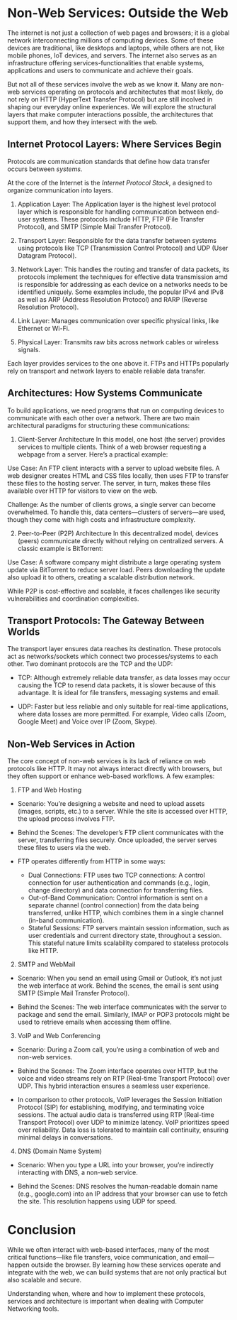 # Non-Web Services: Outside the Web

The internet is not just a collection of web pages and browsers; it is a global network interconnecting millions of computing devices. Some of these devices are traditional, like desktops and laptops, while others are not, like mobile phones, IoT devices, and servers. The internet also serves as an infrastructure offering services-functionalities that enable systems, applications and users to communicate and achieve their goals.

But not all of these services involve the web as we know it. Many are non-web services  operating on protocols and architectutes that most likely, do not rely on HTTP (HyperText Transfer Protocol) but are still incolved in shaping our everyday online experiences. We will explore the structural layers that make computer interactions possible, the architectures that support them, and how they intersect with the web.


## Internet Protocol Layers: Where Services Begin

Protocols are communication standards that define how data transfer occurs between *systems*.

At the core of the Internet is the *Internet Protocol Stack*, a designed to organize communication into layers.

1. Application Layer: The Application layer is the highest level protocol layer which is responsible for handling communication between end-user systems. These protocols include HTTP, FTP (File Transfer Protocol), and SMTP (Simple Mail Transfer Protocol).

2. Transport Layer: Responsible for the data transfer between systems using protocols like TCP (Transmission Control Protocol) and UDP (User Datagram Protocol).

3. Network Layer: This handles the routing and transfer of data packets, its protocols implement the techniques for effective data transmission amd is responsible for addressing as each device on a networks needs to be identified uniquely. Some examples include, the popular IPv4 and IPv8 as well as ARP (Address Resolution Protocol) and RARP (Reverse Resolution Protocol).


4. Link Layer: Manages communication over specific physical links, like Ethernet or Wi-Fi.

5. Physical Layer: Transmits raw bits across network cables or wireless signals.

Each layer provides services to the one above it. FTPs and HTTPs popularly rely on transport and network layers to enable reliable data transfer.


## Architectures: How Systems Communicate

To build applications, we need programs that run on computing devices to communicate with each other over a network. There are two main architectural paradigms for structuring these communications:


1. Client-Server Architecture
In this model, one host (the server) provides services to multiple clients. Think of a web browser requesting a webpage from a server. Here’s a practical example:

Use Case: An FTP client interacts with a server to upload website files. A web designer creates HTML and CSS files locally, then uses FTP to transfer these files to the hosting server. The server, in turn, makes these files available over HTTP for visitors to view on the web.

Challenge: As the number of clients grows, a single server can become overwhelmed. To handle this, data centers—clusters of servers—are used, though they come with high costs and infrastructure complexity.


2. Peer-to-Peer (P2P) Architecture
In this decentralized model, devices (peers) communicate directly without relying on centralized servers. A classic example is BitTorrent:

Use Case: A software company might distribute a large operating system update via BitTorrent to reduce server load. Peers downloading the update also upload it to others, creating a scalable distribution network.

While P2P is cost-effective and scalable, it faces challenges like security vulnerabilities and coordination complexities.


## Transport Protocols: The Gateway Between Worlds

The transport layer ensures data reaches its destination. These protocols act as networks/sockets which connect two processes/systems to each other. Two dominant protocols are the TCP and the UDP:

- TCP: Although extremely reliable data transfer, as data losses may occur causing the TCP to resend data packets, it is slower because of this advantage. It is ideal for file transfers, messaging systems and email.

- UDP: Faster but less reliable and only suitable for real-time applications, where data losses are more permitted. For example, Video calls (Zoom, Google Meet) and Voice over IP (Zoom, Skype).


## Non-Web Services in Action

The core concept of non-web services is its lack of reliance on web protocols like HTTP. It may not always  interact directly with browsers, but they often support or enhance web-based workflows. A few examples:

1. FTP and Web Hosting

- Scenario: You’re designing a website and need to upload assets (images, scripts, etc.) to a server. While the site is accessed over HTTP, the upload process involves FTP.

- Behind the Scenes: The developer’s FTP client communicates with the server, transferring files securely. Once uploaded, the server serves these files to users via the web.

- FTP operates differently from HTTP in some ways:
    - Dual Connections: FTP uses two TCP connections: A control connection for user authentication and commands (e.g., login, change directory) and data connection for transferring files.
    - Out-of-Band Communication: Control information is sent on a separate channel (control connection) from the data being transferred, unlike HTTP, which combines them in a single channel (in-band communication).
    - Stateful Sessions: FTP servers maintain session information, such as user credentials and current directory state, throughout a session. This stateful nature limits scalability compared to stateless protocols like HTTP.


2. SMTP and WebMail

- Scenario: When you send an email using Gmail or Outlook, it’s not just the web interface at work. Behind the scenes, the email is sent using SMTP (Simple Mail Transfer Protocol).

- Behind the Scenes: The web interface communicates with the server to package and send the email. Similarly, IMAP or POP3 protocols might be used to retrieve emails when accessing them offline.

3. VoIP and Web Conferencing

- Scenario: During a Zoom call, you’re using a combination of web and non-web services.

- Behind the Scenes: The Zoom interface operates over HTTP, but the voice and video streams rely on RTP (Real-time Transport Protocol) over UDP. This hybrid interaction ensures a seamless user experience.

- In comparison to other protocols, VoIP leverages the Session Initiation Protocol (SIP) for establishing, modifying, and terminating voice sessions. The actual audio data is transferred using RTP (Real-time Transport Protocol) over UDP to minimize latency.  VoIP prioritizes speed over reliability. Data loss is tolerated to maintain call continuity, ensuring minimal delays in conversations.


4. DNS (Domain Name System) 
- Scenario:  When you type a URL into your browser, you’re indirectly interacting with DNS, a non-web service.

- Behind the Scenes: DNS resolves the human-readable domain name (e.g., google.com) into an IP address that your browser can use to fetch the site. This resolution happens using UDP for speed.

# Conclusion

While we often interact with web-based interfaces, many of the most critical functions—like file transfers, voice communication, and email—happen outside the browser. By learning how these services operate and integrate with the web, we can build systems that are not only practical but also scalable and secure.

Understanding when, where and how to implement these protocols, services and architecture is important when dealing with Computer Networking tools.